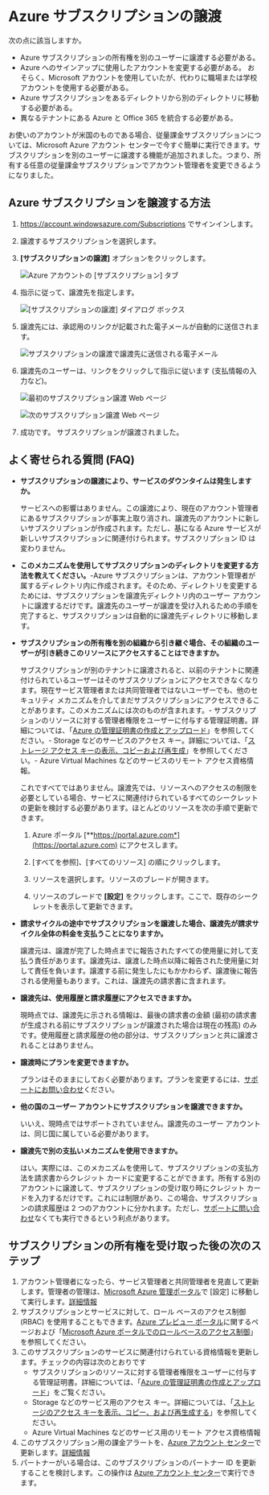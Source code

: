 <properties
   pageTitle="Azure サブスクリプションの譲渡 | Microsoft Azure"
   description="Azure サブスクリプションを別のユーザーに譲渡する方法と、そのプロセスに関してよく寄せられる質問 (FAQ)"
   services="billing"
   documentationCenter=""
   authors="curtand"
   manager="stevenpo"
   editor=""/>

<tags
   ms.service="billing"
   ms.devlang="na"
   ms.topic="article"
   ms.tgt_pltfrm="na"
   ms.workload="billing"
   ms.date="09/21/2015"
   ms.author="curtand;kareni;ruchic"/>

# Azure サブスクリプションの譲渡

次の点に該当しますか。

- Azure サブスクリプションの所有権を別のユーザーに譲渡する必要がある。
- Azure へのサインアップに使用したアカウントを変更する必要がある。 おそらく、Microsoft アカウントを使用していたが、代わりに職場または学校アカウントを使用する必要がある。
- Azure サブスクリプションをあるディレクトリから別のディレクトリに移動する必要がある。
- 異なるテナントにある Azure と Office 365 を統合する必要がある。

お使いのアカウントが米国のものである場合、従量課金サブスクリプションについては、Microsoft Azure アカウント センターで今すぐ簡単に実行できます。サブスクリプションを別のユーザーに譲渡する機能が追加されました。つまり、所有する任意の従量課金サブスクリプションでアカウント管理者を変更できるようになりました。

## Azure サブスクリプションを譲渡する方法

1.  <https://account.windowsazure.com/Subscriptions> でサインインします。

2.  譲渡するサブスクリプションを選択します。

3.  **[サブスクリプションの譲渡]** オプションをクリックします。

    ![Azure アカウントの [サブスクリプション] タブ](./media/billing-subscription-transfer/image1.png)

4.  指示に従って、譲渡先を指定します。

    ![[サブスクリプションの譲渡] ダイアログ ボックス](./media/billing-subscription-transfer/image2.PNG)

5.  譲渡先には、承認用のリンクが記載された電子メールが自動的に送信されます。

    ![サブスクリプションの譲渡で譲渡先に送信される電子メール](./media/billing-subscription-transfer/image3.png)

6.  譲渡先のユーザーは、リンクをクリックして指示に従います (支払情報の入力など)。

    ![最初のサブスクリプション譲渡 Web ページ](./media/billing-subscription-transfer/image4.PNG)

    ![次のサブスクリプション譲渡 Web ページ](./media/billing-subscription-transfer/image5.PNG)

7. 成功です。 サブスクリプションが譲渡されました。

## よく寄せられる質問 (FAQ)

-   **サブスクリプションの譲渡により、サービスのダウンタイムは発生しますか。**

    サービスへの影響はありません。この譲渡により、現在のアカウント管理者にあるサブスクリプションが事実上取り消され、譲渡先のアカウントに新しいサブスクリプションが作成されます。ただし、基になる Azure サービスが新しいサブスクリプションに関連付けられます。サブスクリプション ID は変わりません。

-   **このメカニズムを使用してサブスクリプションのディレクトリを変更する方法を教えてください。**-Azure サブスクリプションは、アカウント管理者が属するディレクトリ内に作成されます。そのため、ディレクトリを変更するためには、サブスクリプションを譲渡先ディレクトリ内のユーザー アカウントに譲渡するだけです。譲渡先のユーザーが譲渡を受け入れるための手順を完了すると、サブスクリプションは自動的に譲渡先ディレクトリに移動します。
   
-   **サブスクリプションの所有権を別の組織から引き継ぐ場合、その組織のユーザーが引き続きこのリソースにアクセスすることはできますか。**

    サブスクリプションが別のテナントに譲渡されると、以前のテナントに関連付けられているユーザーはそのサブスクリプションにアクセスできなくなります。現在サービス管理者または共同管理者ではないユーザーでも、他のセキュリティ メカニズムを介してまだサブスクリプションにアクセスできることがあります。このメカニズムには次のものが含まれます。- サブスクリプションのリソースに対する管理者権限をユーザーに付与する管理証明書。詳細については、「[Azure の管理証明書の作成とアップロード](https://msdn.microsoft.com/library/azure/gg551722.aspx)」を参照してください。- Storage などのサービスのアクセス キー。詳細については、「[ストレージ アクセス キーの表示、コピーおよび再生成](storage-create-storage-account.md#view-copy-and-regenerate-storage-access-keys)」を参照してください。- Azure Virtual Machines などのサービスのリモート アクセス資格情報。

    これですべてではありません。譲渡先では、リソースへのアクセスの制限を必要としている場合、サービスに関連付けられているすべてのシークレットの更新を検討する必要があります。ほとんどのリソースを次の手順で更新できます。

    1.   Azure ポータル [**https://portal.azure.com*](https://portal.azure.com) にアクセスします。

    2.    [すべてを参照]、[すべてのリソース] の順にクリックします。

    3.    リソースを選択します。リソースのブレードが開きます。

    4.    リソースのブレードで **[設定]** をクリックします。ここで、既存のシークレットを表示して更新できます。


-   **請求サイクルの途中でサブスクリプションを譲渡した場合、譲渡先が請求サイクル全体の料金を支払うことになりますか。**

    譲渡元は、譲渡が完了した時点までに報告されたすべての使用量に対して支払う責任があります。譲渡先は、譲渡した時点以降に報告された使用量に対して責任を負います。譲渡する前に発生したにもかかわらず、譲渡後に報告される使用量もあります。これは、譲渡先の請求書に含まれます。

-   **譲渡先は、使用履歴と請求履歴にアクセスできますか。**

    現時点では、譲渡先に示される情報は、最後の請求書の金額 (最初の請求書が生成される前にサブスクリプションが譲渡された場合は現在の残高) のみです。使用履歴と請求履歴の他の部分は、サブスクリプションと共に譲渡されることはありません。

-   **譲渡時にプランを変更できますか。**

    プランはそのままにしておく必要があります。プランを変更するには、[サポートにお問い合わせ](http://go.microsoft.com/fwlink/?LinkID=619338)ください。

-   **他の国のユーザー アカウントにサブスクリプションを譲渡できますか。**

    いいえ、現時点ではサポートされていません。譲渡先のユーザー アカウントは、同じ国に属している必要があります。

-   **譲渡先で別の支払いメカニズムを使用できますか。**

    はい。実際には、このメカニズムを使用して、サブスクリプションの支払方法を請求書からクレジット カードに変更することができます。所有する別のアカウントに譲渡して、サブスクリプションの受け取り時にクレジット カードを入力するだけです。これには制限があり、この場合、サブスクリプションの請求履歴は 2 つのアカウントに分かれます。ただし、[サポートに問い合わせ](http://go.microsoft.com/fwlink/?LinkID=619338)なくても実行できるという利点があります。

## サブスクリプションの所有権を受け取った後の次のステップ

1. アカウント管理者になったら、サービス管理者と共同管理者を見直して更新します。管理者の管理は、[Microsoft Azure 管理ポータル](https://manage.windowsazure.com)で [設定] に移動して実行します。[詳細情報](http://go.microsoft.com/fwlink/?LinkID=533293)
2. サブスクリプションとサービスに対して、ロール ベースのアクセス制御 (RBAC) を使用することもできます。[Azure プレビュー ポータル](https://portal.azure.com)に関するページおよび「[Microsoft Azure ポータルでのロールベースのアクセス制御](http://go.microsoft.com/fwlink/?LinkID=544802)」を参照してください。
3. このサブスクリプションのサービスに関連付けられている資格情報を更新します。チェックの内容は次のとおりです
    -   サブスクリプションのリソースに対する管理者権限をユーザーに付与する管理証明書。詳細については、「[Azure の管理証明書の作成とアップロード](https://msdn.microsoft.com/library/azure/gg551722.aspx)」をご覧ください。
    -	Storage などのサービス用のアクセス キー。詳細については、「[ストレージのアクセス キーを表示、コピー、および再生成する](storage-create-storage-account.md#view-copy-and-regenerate-storage-access-keys)」を参照してください。
    -	Azure Virtual Machines などのサービス用のリモート アクセス資格情報
4. このサブスクリプション用の課金アラートを、[Azure アカウント センター](https://account.windowsazure.com/Subscriptions)で更新します。[詳細情報](http://go.microsoft.com/fwlink/?LinkID=533292)
5. 	パートナーがいる場合は、このサブスクリプションのパートナー ID を更新することを検討します。この操作は [Azure アカウント センター](https://account.windowsazure.com/Subscriptions)で実行できます。

<!---HONumber=Oct15_HO1-->